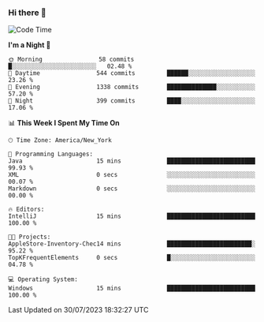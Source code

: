 ### Hi there 👋

<!--START_SECTION:waka-->
![Code Time](http://img.shields.io/badge/Code%20Time-22%20hrs%2043%20mins-blue)

**I'm a Night 🦉** 

```text
🌞 Morning                58 commits          █░░░░░░░░░░░░░░░░░░░░░░░░   02.48 % 
🌆 Daytime                544 commits         ██████░░░░░░░░░░░░░░░░░░░   23.26 % 
🌃 Evening                1338 commits        ██████████████░░░░░░░░░░░   57.20 % 
🌙 Night                  399 commits         ████░░░░░░░░░░░░░░░░░░░░░   17.06 % 
```


📊 **This Week I Spent My Time On** 

```text
🕑︎ Time Zone: America/New_York

💬 Programming Languages: 
Java                     15 mins             █████████████████████████   99.93 % 
XML                      0 secs              ░░░░░░░░░░░░░░░░░░░░░░░░░   00.07 % 
Markdown                 0 secs              ░░░░░░░░░░░░░░░░░░░░░░░░░   00.00 % 

🔥 Editors: 
IntelliJ                 15 mins             █████████████████████████   100.00 % 

🐱‍💻 Projects: 
AppleStore-Inventory-Chec14 mins             ████████████████████████░   95.22 % 
TopKFrequentElements     0 secs              █░░░░░░░░░░░░░░░░░░░░░░░░   04.78 % 

💻 Operating System: 
Windows                  15 mins             █████████████████████████   100.00 % 
```


 Last Updated on 30/07/2023 18:32:27 UTC
<!--END_SECTION:waka-->
<!--
**the-beef-calculator/the-beef-calculator** is a ✨ _special_ ✨ repository because its `README.md` (this file) appears on your GitHub profile.

Here are some ideas to get you started:

- 🔭 I’m currently working on ...
- 🌱 I’m currently learning ...
- 👯 I’m looking to collaborate on ...
- 🤔 I’m looking for help with ...
- 💬 Ask me about ...
- 📫 How to reach me: ...
- 😄 Pronouns: ...
- ⚡ Fun fact: ...
-->
